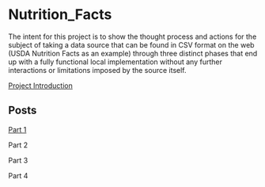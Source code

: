 # Nutrition_Facts

The intent for this project is to show the thought process and actions for the subject of taking a data source that can be found in CSV format on the web (USDA Nutrition Facts as an example) through three distinct phases that end up with a fully functional local implementation without any further interactions or limitations imposed by the source itself.

[Project Introduction](./draft/Project_Nutrition_Facts_Introduction.md)

## Posts

[Part 1](./draft/Project_Nutrition_Facts_Part_1.md)

Part 2

Part 3

Part 4